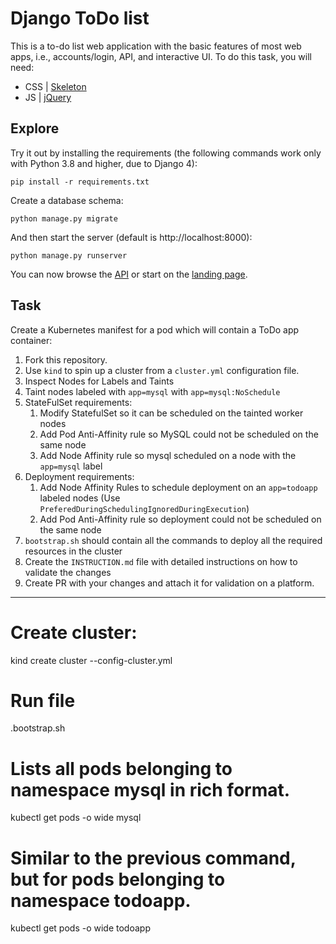 # Django ToDo list

This is a to-do list web application with the basic features of most web apps, i.e., accounts/login, API, and interactive UI. To do this task, you will need:

- CSS | [Skeleton](http://getskeleton.com/)
- JS  | [jQuery](https://jquery.com/)

## Explore

Try it out by installing the requirements (the following commands work only with Python 3.8 and higher, due to Django 4):

```
pip install -r requirements.txt
```

Create a database schema:

```
python manage.py migrate
```

And then start the server (default is http://localhost:8000):

```
python manage.py runserver
```

You can now browse the [API](http://localhost:8000/api/) or start on the [landing page](http://localhost:8000/).

## Task

Create a Kubernetes manifest for a pod which will contain a ToDo app container:

1. Fork this repository.
1. Use `kind` to spin up a cluster from a `cluster.yml` configuration file.
1. Inspect Nodes for Labels and Taints
1. Taint nodes labeled with `app=mysql` with `app=mysql:NoSchedule`
1. StateFulSet requirements:
    1. Modify StatefulSet so it can be scheduled on the tainted worker nodes
    1. Add Pod Anti-Affinity rule so MySQL could not be scheduled on the same node
    1. Add Node Affinity rule so mysql scheduled on a node with the `app=mysql` label
1. Deployment requirements:
    1. Add Node Affinity Rules to schedule deployment on an `app=todoapp` labeled nodes (Use `PreferedDuringSchedulingIgnoredDuringExecution`)
    1. Add Pod Anti-Affinity rule so deployment could not be scheduled on the same node
1. `bootstrap.sh` should contain all the commands to deploy all the required resources in the cluster
1. Create the `INSTRUCTION.md` file with detailed instructions  on how to validate the changes
1. Create PR with your changes and attach it for validation on a platform.

---------------

# Create cluster:

kind create cluster --config-cluster.yml

# Run file

.bootstrap.sh

# Lists all pods belonging to namespace mysql in rich format.
kubectl get pods -o wide mysql

# Similar to the previous command, but for pods belonging to namespace todoapp.

kubectl get pods -o wide todoapp